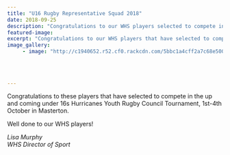 ```yaml
---
title: "U16 Rugby Representative Squad 2018"
date: 2018-09-25
description: "Congratulations to our WHS players selected to compete in the up & coming under 16s Hurricanes Youth Rugby..."
featured-image: 
excerpt: "Congratulations to our WHS players that have selected to compete in the up and coming under 16s Hurricanes Youth Rugby Council Tournament."
image_gallery:
	 - image: "http://c1940652.r52.cf0.rackcdn.com/5bbc1a4cff2a7c68e5000255/U16-Rep-squad-2018.jpg"
	
	
	
	
---
```


<p><span>Congratulations to these players that have selected to compete in the up and coming under 16s Hurricanes Youth Rugby Council Tournament, 1st-4th October in Masterton.</span></p>
<p><span>Well done to our WHS players!</span></p>
<p><em>Lisa Murphy</em><br /><em>WHS Director of Sport</em></p>

